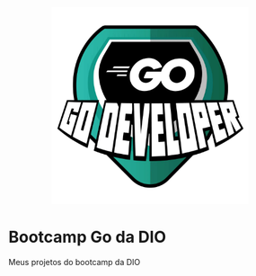 <p align="center"><a href="https://www.dio.me/bootcamp/formacao-go-developer" target="_blank"><img src="logo/logo.webp" width="350" alt="Bootcamp Logo"></a></p>
<p align="center">
</p>

# Bootcamp Go da DIO
Meus projetos do bootcamp da DIO
